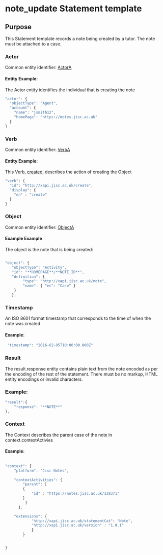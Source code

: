 # note_update Statement template

## Purpose
This Statement template records a note being created by a tutor. The note must be attached to a case.

### Actor
Common entity identifier: [ActorA](/common_structures.md#actora)

#### Entity Example:
The Actor entity identifies the individual that is creating the note

``` Javascript
"actor": {
  "objectType": "Agent",
  "account": {
    "name": "jsmith12",
    "homePage": "https://notes.jisc.ac.uk"
  }
}
```

### Verb
Common entity identifier: [VerbA](/common_structures.md#verba)

#### Entity Example:
This Verb, [created](/vocabulary.md#created), describes the action of creating the Object

``` javascript
"verb": {
  "id": "http://xapi.jisc.ac.uk/create",
  "display": {
    "en" : "create"
  }
}
```

### Object
Common entity identifier: [ObjectA](/common_structures.md#objecta)

#### Example Example
The object is the note that is being created:


``` javascript

"object": {
   "objectType": "Activity",
   "id": "**HOMEPAGE**/**NOTE_ID**",	
   "definition": {
   		"type": "http://xapi.jisc.ac.uk/note",			
   		"name": { "en": "Case" }   
    }
   },

```



### Timestamp

An ISO 8601 format timestamp that corresponds to the time of when the note was created

#### Example:

``` javascript
 "timestamp": "2016-02-05T10:00:00.000Z"
```

### Result
The result.response entity contains plain text from the note encoded as per the encoding of the rest of the statement. There must be no markup,  HTML entity encodings or invalid characters.



### Example:

``` javascript
"result":{
	"response": "**NOTE**"
},
```

### Context

The Context describes the parent case of the note in context.contextActivies

#### Example:
``` javascript

"context": {
	"platform": "Jisc Notes",
	
	"contextActivities": {
        "parent": [
        {
            "id" : "https://notes.jisc.ac.uk/138371"
        }
		 ]
	  },

    "extensions": {
			"http://xapi.jisc.ac.uk/statementCat": "Note",
			"http://xapi.jisc.ac.uk/version" : "1.0.1"
			}
		}


}

```


